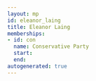 ```yaml
---
layout: mp
id: eleanor_laing
title: Eleanor Laing
memberships:
- id: con
  name: Conservative Party
  start: 
  end: 
autogenerated: true
---
```

